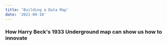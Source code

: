 ```yaml
---
title: 'Building a Data Map'
date: '2021-09-18'
---
```


### How Harry Beck's 1933 Underground map can show us how to innovate